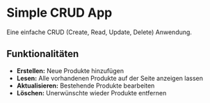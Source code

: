 # Simple CRUD App

Eine einfache CRUD (Create, Read, Update, Delete) Anwendung.

## Funktionalitäten

- **Erstellen:** Neue Produkte hinzufügen
- **Lesen:** Alle vorhandenen Produkte auf der Seite anzeigen lassen
- **Aktualisieren:** Bestehende Produkte bearbeiten
- **Löschen:** Unerwünschte wieder Produkte entfernen
